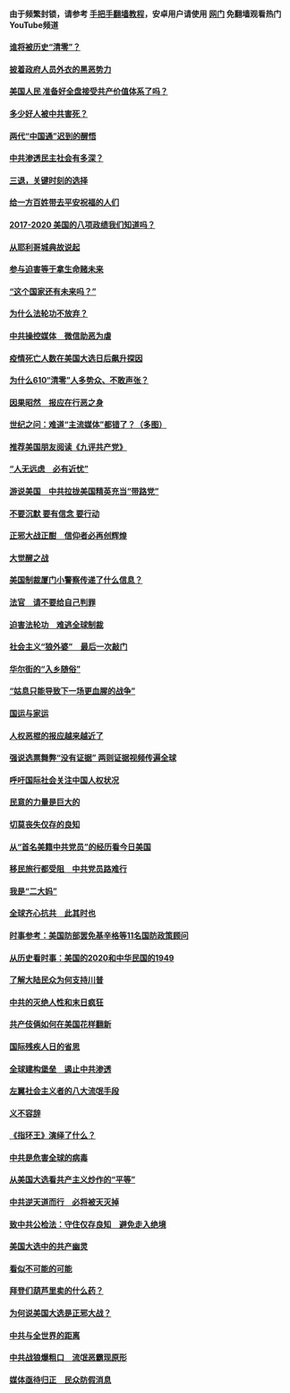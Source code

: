 #### 由于频繁封锁，请参考 [手把手翻墙教程](https://github.com/gfw-breaker/guides/wiki/)，安卓用户请使用 [网门](https://github.com/gfw-breaker/nogfw/blob/master/dl.md?t=01132000) 免翻墙观看热门YouTube频道 

#### [谁将被历史“清零”？](../pages/73/417485.md?t=01132000) 

#### [披着政府人员外衣的黑恶势力](../pages/73/417442.md?t=01132000) 

#### [美国人民 准备好全盘接受共产价值体系了吗？](../pages/73/417491.md?t=01132000) 

#### [多少好人被中共害死？](../pages/73/417144.md?t=01132000) 

#### [两代“中国通”迟到的醒悟](../pages/73/417064.md?t=01132000) 

#### [中共渗透民主社会有多深？](../pages/73/417063.md?t=01132000) 

#### [三退，关键时刻的选择](../pages/73/416969.md?t=01132000) 

#### [给一方百姓带去平安祝福的人们](../pages/73/416941.md?t=01132000) 

#### [2017-2020  美国的八项政绩我们知道吗？](../pages/73/416968.md?t=01132000) 

#### [从耶利哥城典故说起](../pages/73/416892.md?t=01132000) 

#### [参与迫害等于拿生命赌未来](../pages/73/416856.md?t=01132000) 

#### [“这个国家还有未来吗？”](../pages/73/416852.md?t=01132000) 

#### [为什么法轮功不放弃？](../pages/73/416864.md?t=01132000) 

#### [中共操控媒体　微信助恶为虐](../pages/73/416724.md?t=01132000) 

#### [疫情死亡人数在美国大选日后飙升探因](../pages/73/416606.md?t=01132000) 

#### [为什么610“清零”人多势众、不敢声张？](../pages/73/416632.md?t=01132000) 

#### [因果昭然　报应在行恶之身](../pages/73/416582.md?t=01132000) 

#### [世纪之问：难道“主流媒体”都错了？（多图）](../pages/73/416571.md?t=01132000) 

#### [推荐美国朋友阅读《九评共产党》](../pages/73/416510.md?t=01132000) 

#### [“人无远虑　必有近忧”](../pages/73/416513.md?t=01132000) 

#### [游说美国　中共拉拢美国精英充当“带路党”](../pages/73/416529.md?t=01132000) 

#### [不要沉默 要有信念 要行动](../pages/73/416457.md?t=01132000) 

#### [正邪大战正酣　信仰者必再创辉煌](../pages/73/416433.md?t=01132000) 

#### [大觉醒之战](../pages/73/416456.md?t=01132000) 

#### [美国制裁厦门小警察传递了什么信息？](../pages/73/416432.md?t=01132000) 

#### [法官　请不要给自己判罪](../pages/73/416379.md?t=01132000) 

#### [迫害法轮功　难逃全球制裁](../pages/73/416380.md?t=01132000) 

#### [社会主义“狼外婆”　最后一次敲门](../pages/73/416394.md?t=01132000) 

#### [华尔街的“入乡随俗”](../pages/73/416395.md?t=01132000) 

#### [“姑息只能导致下一场更血腥的战争”](../pages/73/416223.md?t=01132000) 

#### [国运与家运](../pages/73/416224.md?t=01132000) 

#### [人权恶棍的报应越来越近了](../pages/73/416276.md?t=01132000) 

#### [强说选票舞弊“没有证据” 两则证据视频传遍全球](../pages/73/416227.md?t=01132000) 

#### [呼吁国际社会关注中国人权状况](../pages/73/416135.md?t=01132000) 

#### [民意的力量是巨大的](../pages/73/416222.md?t=01132000) 

#### [切莫丧失仅存的良知](../pages/73/416134.md?t=01132000) 

#### [从“首名美籍中共党员”的经历看今日美国](../pages/73/416114.md?t=01132000) 

#### [移民旅行都受阻　中共党员路难行](../pages/73/416033.md?t=01132000) 

#### [我是“二大妈”](../pages/73/415529.md?t=01132000) 

#### [全球齐心抗共　此其时也](../pages/73/415989.md?t=01132000) 

#### [时事参考：美国防部罢免基辛格等11名国防政策顾问](../pages/73/415970.md?t=01132000) 

#### [从历史看时事：美国的2020和中华民国的1949](../pages/73/415949.md?t=01132000) 

#### [了解大陆民众为何支持川普](../pages/73/415950.md?t=01132000) 

#### [中共的灭绝人性和末日疯狂](../pages/73/415944.md?t=01132000) 

#### [共产伎俩如何在美国花样翻新](../pages/73/415908.md?t=01132000) 

#### [国际残疾人日的省思](../pages/73/415849.md?t=01132000) 

#### [全球建构堡垒　遏止中共渗透](../pages/73/415850.md?t=01132000) 

#### [左翼社会主义者的八大流氓手段](../pages/73/415802.md?t=01132000) 

#### [义不容辞](../pages/73/415807.md?t=01132000) 

#### [《指环王》演绎了什么？](../pages/73/415739.md?t=01132000) 

#### [中共是危害全球的病毒](../pages/73/415569.md?t=01132000) 

#### [从美国大选看共产主义炒作的“平等”](../pages/73/415654.md?t=01132000) 

#### [中共逆天道而行　必将被天灭掉](../pages/73/415626.md?t=01132000) 

#### [致中共公检法：守住仅存良知　避免走入绝境](../pages/73/415627.md?t=01132000) 

#### [美国大选中的共产幽灵](../pages/73/415618.md?t=01132000) 

#### [看似不可能的可能](../pages/73/415619.md?t=01132000) 

#### [拜登们葫芦里卖的什么药？](../pages/73/415531.md?t=01132000) 

#### [为何说美国大选是正邪大战？](../pages/73/415530.md?t=01132000) 

#### [中共与全世界的距离](../pages/73/415435.md?t=01132000) 

#### [中共战狼爆粗口　流氓恶霸现原形](../pages/73/415426.md?t=01132000) 

#### [媒体亟待归正　民众防假消息](../pages/73/415402.md?t=01132000) 

